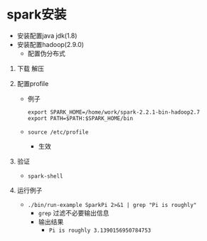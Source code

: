 # spark安装

- 安装配置java jdk(1.8)
- 安装配置hadoop(2.9.0)
  - 配置伪分布式

1. 下载 解压
2. 配置profile
   - 例子

      ```profile
      export SPARK_HOME=/home/work/spark-2.2.1-bin-hadoop2.7
      export PATH=$PATH:$SPARK_HOME/bin
      ```

   - `source /etc/profile`
     - 生效

3. 验证
   - `spark-shell`

4. 运行例子

    - `./bin/run-example SparkPi 2>&1 | grep "Pi is roughly"`
       - `grep` 过滤不必要输出信息
       - 输出结果
         - `Pi is roughly 3.1390156950784753`